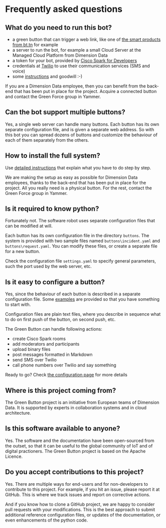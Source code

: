 # Frequently asked questions

## What do you need to run this bot?

* a green button that can trigger a web link, like one of [the smart products from bt.tn](https://bt.tn/shop/) for example
* a server to run the bot, for example a small Cloud Server at the Managed Cloud Platform from Dimension Data
* a token for your bot, provided by [Cisco Spark for Developers](https://developer.ciscospark.com/index.html)
* credentials at [Twilio](https://www.twilio.com) to use their communication services (SMS and voice)
* some [instructions](setup.md) and goodwill :-)

If you are a Dimension Data employee, then you can benefit from the back-end that has been put in place for the project. Acquire a connected button and contact the Green Force group in Yammer.

## Can the bot support multiple buttons?

Yes, a single web server can handle many buttons. Each button has its own separate configuration file, and is given a separate
web address. So with this bot you can spread dozens of buttons and customize the behaviour of each of them separately from the others.

## How to install the full system?

Use [detailed instructions](setup.md) that explain what you have to do step by step.

We are making the setup as easy as possible for Dimension Data employees, thanks to the back-end that has been put in place for the project. All you really need is a physical button. For the rest, contact the Green Force group in Yammer.

## Is it required to know python?

Fortunately not. The software robot uses separate configuration files that can be modified at will.

Each button has its own configuration file in the directory `buttons`. The system is provided with
two sample files named `buttons\incident.yaml` and `buttons\request.yaml`.
You can modify these files, or create a separate file for a new button.

Check the configuration file `settings.yaml` to specify general parameters, such the port used by the web server, etc.

## Is it easy to configure a button?

Yes, since the behaviour of each button is described in a separate configuration file.
Some [examples](buttons) are provided so that you have something to start with.

Configuration files are plain text files, where you describe in sequence what to do
on first push of the button, on second push, etc.

The Green Button can handle following actions:
* create Cisco Spark rooms
* add moderators and participants
* upload binary files
* post messages formatted in Markdown
* send SMS over Twilio
* call phone numbers over Twilio and say something

Ready to go? Check [the configuration page](docs.configuration.md) for more details

## Where is this project coming from?

The Green Button project is an initiative from European teams of Dimension Data. It is supported by experts in collaboration systems and in cloud architecture.

## Is this software available to anyone?

Yes. The software and the documentation have been open-sourced from the outset, so that it can be useful to the global community of IoT and of digital practioners. The Green Button project is based on the Apache Licence.

## Do you accept contributions to this project?

Yes. There are multiple ways for end-users and for non-developers to contribute to this project. For example, if you hit an issue, please report it at GitHub. This is where we track issues and report on corrective actions.

And if you know how to clone a GitHub project, we are happy to consider pull requests with your modifications. This is the best approach to submit additional reference configuration files, or updates of the documentation, or even enhancements of the python code.
